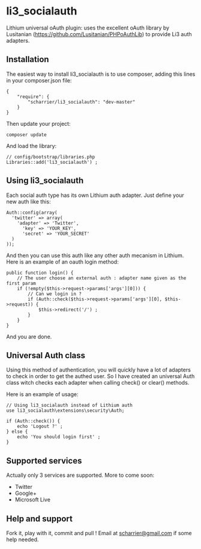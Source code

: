 li3_socialauth
==============

Lithium universal oAuth plugin: uses the excellent oAuth library by Lusitanian (https://github.com/Lusitanian/PHPoAuthLib) to provide Li3 auth adapters. 

Installation
------------

The easiest way to install li3_socialauth is to use composer, adding this lines in your composer.json file:

    {
        "require": {
            "scharrier/li3_socialauth": "dev-master"
        }
    }

Then update your project:

    composer update

And load the library:

    // config/bootstrap/libraries.php
    Libraries::add('li3_socialauth') ;


Using li3_socialauth
--------------------

Each social auth type has its own Lithium auth adapter. Just define your new auth like this:

    Auth::config(array(
      'twitter' => array(
      	'adapter' => 'Twitter',
          'key' => 'YOUR_KEY',
          'secret' => 'YOUR_SECRET'
      )
    ));

And then you can use this auth like any other auth mecanism in Lithium. Here is an example of an oauth login method:

    public function login() {
        // The user choose an external auth : adapter name given as the first param
        if (!empty($this->request->params['args'][0])) {
            // Can we login in ?
    		if (Auth::check($this->request->params['args'][0], $this->request)) {
    			$this->redirect('/') ;
    		}
    	}
    }

And you are done.

Universal Auth class
--------------------

Using this method of authentication, you will quickly have a lot of adapters to check in order to get the authed user. So I have created an universal Auth class witch checks each adapter when calling check() or clear() methods.

Here is an example of usage:

    // Using li3_socialauth instead of Lithium auth
    use li3_socialauth\extensions\security\Auth;
    
    if (Auth::check()) {
        echo 'Logout ?' ;
    } else {
        echo 'You should login first' ;
    }
    
Supported services
------------------

Actually only 3 services are supported. More to come soon:
- Twitter
- Google+
- Microsoft Live

Help and support
----------------

Fork it, play with it, commit and pull ! Email at scharrier@gmail.com if some help needed.
